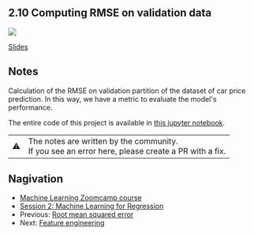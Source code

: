 
## 2.10 Computing RMSE on validation data

<a href="https://www.youtube.com/watch?v=rawGPXg2ofE"><img src="images/thumbnail-2-10.jpg"></a>

[Slides](https://www.slideshare.net/AlexeyGrigorev/ml-zoomcamp-2-slides)


## Notes

Calculation of the RMSE on validation partition of the dataset of car price prediction. In this way, we have a metric to evaluate the model's 
performance. 

The entire code of this project is available in [this jupyter notebook](https://github.com/alexeygrigorev/mlbookcamp-code/blob/master/chapter-02-car-price/02-carprice.ipynb). 

<table>
   <tr>
      <td>⚠️</td>
      <td>
         The notes are written by the community. <br>
         If you see an error here, please create a PR with a fix.
      </td>
   </tr>
</table>

## Nagivation

* [Machine Learning Zoomcamp course](../)
* [Session 2: Machine Learning for Regression](./)
* Previous: [Root mean squared error](09-rmse.md)
* Next: [Feature engineering](11-feature-engineering.md)